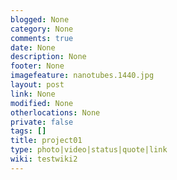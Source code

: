 ```yaml
---
blogged: None
category: None
comments: true
date: None
description: None
footer: None
imagefeature: nanotubes.1440.jpg
layout: post
link: None
modified: None
otherlocations: None
private: false
tags: []
title: project01
type: photo|video|status|quote|link
wiki: testwiki2
---
```

<!--summary-->